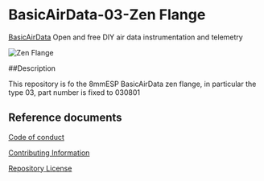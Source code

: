 # BasicAirData-03-Zen Flange

[BasicAirData](http://www.basicairdata.eu) Open and free DIY air data instrumentation and telemetry

![Zen Flange](https://cloud.githubusercontent.com/assets/16468586/12851792/15f30a12-cc2c-11e5-854d-17569f72180d.jpg)

##Description

This repository is fo the 8mmESP BasicAirData zen flange, in particular the type 03, part number is fixed to 030801

## Reference documents

[Code of conduct](CODE_OF_CONDUCT.md)

[Contributing Information](CONTRIBUTING.md)

[Repository License](LICENSE)

